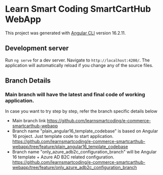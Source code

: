 # Learn Smart Coding SmartCartHub WebApp

This project was generated with [Angular CLI](https://github.com/angular/angular-cli) version 16.2.11.

## Development server

Run `ng serve` for a dev server. Navigate to `http://localhost:4200/`. The application will automatically reload if you change any of the source files.

## Branch Details
### Main branch will have the latest and final code of working application.

In case you want to try step by step, refer the branch specific details below
- Main branch link https://github.com/learnsmartcoding/e-commerce-smartcarthub-webapp
- Branch name "plain_angular16_template_codebase" is based on Angular 16 project. Just template code to start application. https://github.com/learnsmartcoding/e-commerce-smartcarthub-webapp/tree/feature/plain_angular16_template_codebase
- Branch name "only_azure_adb2c_configuration_branch" will be Angular 16 template + Azure AD B2C related configuration. https://github.com/learnsmartcoding/e-commerce-smartcarthub-webapp/tree/feature/only_azure_adb2c_configuration_branch
